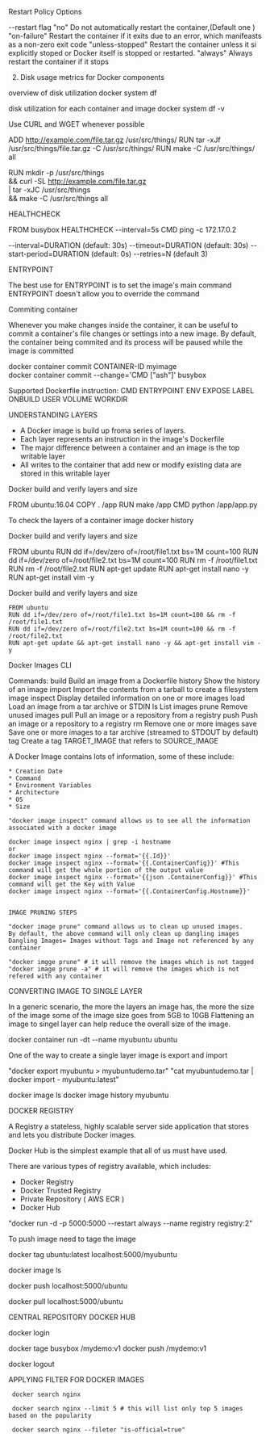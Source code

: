
Restart Policy Options

--restart flag
"no"  Do not automatically restart the container,(Default one )
"on-failure" Restart the container if it exits due to an error, which manifeasts as a non-zero exit code
"unless-stopped" Restart the container unless it si explicitly stoped or Docker itself is stopped or restarted.
"always" Always restart the container if it stops


2. Disk usage metrics for Docker components

overview of disk utilization
docker system df

disk utilization for each container and image
docker system df -v



Use CURL and WGET whenever possible

ADD http://example.com/file.tar.gz /usr/src/things/
RUN tar -xJf /usr/src/things/file.tar.gz -C /usr/src/things/
RUN make -C /usr/src/things/ all


RUN mkdir -p /usr/src/things \
    && curl -SL http://example.com/file.tar.gz \
	| tar -xJC /usr/src/things \
	&& make -C /usr/src/things all
	
HEALTHCHECK

FROM busybox
HEALTHCHECK --interval=5s CMD ping -c 172.17.0.2

--interval=DURATION (default: 30s)
--timeout=DURATION (default: 30s)
--start-period=DURATION (default: 0s)
--retries=N (default 3)

	
ENTRYPOINT

The best use for ENTRYPOINT is to set the image's main command
ENTRYPOINT doesn't allow you to override the command

	
Commiting container

  Whenever you make changes inside the container, it can be useful to commit a container's
file changes or settings into a new image.
  By default, the container being commited and its process will be paused while the image is committed 

docker container commit CONTAINER-ID myimage  
docker container commit --change='CMD ["ash"]' busybox

  Supported Dockerfile instruction:
  CMD ENTRYPOINT ENV EXPOSE LABEL ONBUILD USER VOLUME WORKDIR


UNDERSTANDING LAYERS

  * A Docker image is build up froma series of layers.
  * Each layer represents an instruction in the image's Dockerfile
  * The major difference between a container and an image is the top writable layer
  * All writes to the container that add new or modify existing data are stored in this writable layer
  
  Docker build and verify layers and size
  
  FROM ubuntu:16.04
  COPY . /app
  RUN make /app
  CMD python /app/app.py
  
 To check the layers of a container image 
    docker history <image name>
    
  Docker build and verify layers and size
  
  FROM ubuntu
  RUN dd if=/dev/zero of=/root/file1.txt bs=1M count=100
  RUN dd if=/dev/zero of=/root/file2.txt bs=1M count=100
  RUN rm -f /root/file1.txt
  RUN rm -f /root/file2.txt
  RUN apt-get update
  RUN apt-get install nano -y
  RUN apt-get install vim -y
  
  Docker build and verify layers and size
  
    FROM ubuntu
    RUN dd if=/dev/zero of=/root/file1.txt bs=1M count=100 && rm -f /root/file1.txt
    RUN dd if=/dev/zero of=/root/file2.txt bs=1M count=100 && rm -f /root/file2.txt
    RUN apt-get update && apt-get install nano -y && apt-get install vim -y
  
  
  Docker Images CLI
  
  Commands:
  build       Build an image from a Dockerfile
  history     Show the history of an image
  import      Import the contents from a tarball to create a filesystem image
  inspect     Display detailed information on one or more images
  load        Load an image from a tar archive or STDIN
  ls          List images
  prune       Remove unused images
  pull        Pull an image or a repository from a registry
  push        Push an image or a repository to a registry
  rm          Remove one or more images
  save        Save one or more images to a tar archive (streamed to STDOUT by default)
  tag         Create a tag TARGET_IMAGE that refers to SOURCE_IMAGE
  
  A Docker Image contains lots of information, some of these include:
  
    * Creation Date
    * Command
    * Environment Variables
    * Architecture
    * OS
    * Size
    
    "docker image inspect" command allows us to see all the information associated with a docker image
    
    docker image inspect nginx | grep -i hostname
    or 
    docker image inspect nginx --format='{{.Id}}'
    docker image inspect nginx --format='{{.ContainerConfig}}' #This command will get the whole portion of the output value
    docker image inspect nginx --format='{{json .ContainerConfig}}' #This command will get the Key with Value
    docker image inspect nginx --format='{{.ContainerConfig.Hostname}}'
    
    
    IMAGE PRUNING STEPS
    
    "docker image prune" command allows us to clean up unused images.
    By default, the above command will only clean up dangling images
    Dangling Images= Images without Tags and Image not referenced by any container
    
    "docker imgge prune" # it will remove the images which is not tagged
    "docker image prune -a" # it will remove the images which is not refered with any container


CONVERTING IMAGE TO SINGLE LAYER

  In a generic scenario, the more the layers an image has, the more the size of the image
  some of the image size goes from 5GB to 10GB
  Flattening an image to singel layer can help reduce the overall size of the image.
  
  docker container run -dt --name myubuntu ubuntu
  
  One of the way to create a single layer image is export and import
  
  "docker export myubuntu > myubuntudemo.tar"
  "cat myubuntudemo.tar | docker import - myubuntu:latest"
  
  docker image ls 
  docker image history myubuntu
  
  
  DOCKER REGISTRY
  
   A Registry a stateless, highly scalable server side application that stores and lets you distribute Docker images.
   
   Docker Hub is the simplest example that all of us must have used.
   
   There are various types of registry available, which includes:
   
   * Docker Registry
   * Docker Trusted Registry
   * Private Repository ( AWS ECR )
   * Docker Hub
   
   "docker run -d -p 5000:5000 --restart always --name registry registry:2"
   
   To push image need to tage the image
   
   docker tag ubuntu:latest localhost:5000/myubuntu
   
   docker image ls
   
   docker push localhost:5000/ubuntu
   
   docker pull localhost:5000/ubuntu
   
   CENTRAL REPOSITORY DOCKER HUB
   
   docker login
   
   docker tage busybox <username>/mydemo:v1
   docker push <username>/mydemo:v1
   
   docker logout
   
   
   APPLYING FILTER FOR DOCKER IMAGES
   
     docker search nginx
     
     docker search nginx --limit 5 # this will list only top 5 images based on the popularity
     
     docker search nginx --fileter "is-official=true"
  
